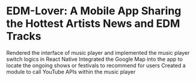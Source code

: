 # EDM-Lover: A Mobile App Sharing the Hottest Artists News and EDM Tracks

Rendered the interface of music player and implemented the music player switch logics in React Native
Integrated the Google Map into the app to locate the ongoing shows or festivals to recommend for users
Created a module to call YouTube APIs within the music player 



